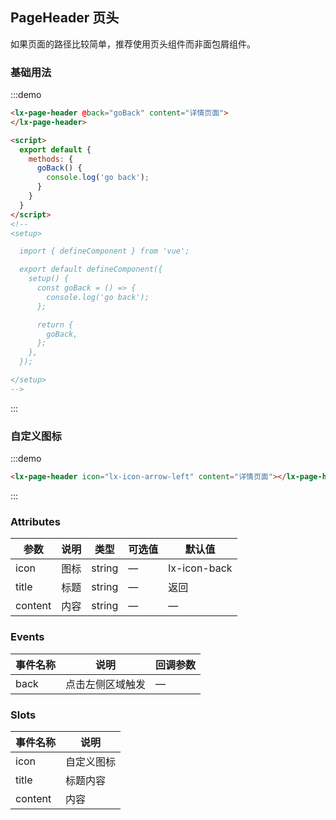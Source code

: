 ## PageHeader 页头

如果页面的路径比较简单，推荐使用页头组件而非面包屑组件。

### 基础用法

:::demo
```html
<lx-page-header @back="goBack" content="详情页面">
</lx-page-header>

<script>
  export default {
    methods: {
      goBack() {
        console.log('go back');
      }
    }
  }
</script>
<!--
<setup>

  import { defineComponent } from 'vue';

  export default defineComponent({
    setup() {
      const goBack = () => {
        console.log('go back');
      };

      return {
        goBack,
      };
    },
  });

</setup>
-->
```
:::

### 自定义图标

:::demo
```html
<lx-page-header icon="lx-icon-arrow-left" content="详情页面"></lx-page-header>
```
:::

### Attributes
| 参数      | 说明          | 类型      | 可选值                           | 默认值  |
|---------- |-------------- |---------- |------------------------------ | ------ |
| icon     | 图标           | string    |  —                            | lx-icon-back   |
| title     | 标题           | string    |  —                            | 返回   |
| content   | 内容           | string    |  —                            | —      |


### Events
| 事件名称   | 说明           | 回调参数   |
|---------- |-------------- |---------- |
| back      | 点击左侧区域触发 | —        |

### Slots
| 事件名称    | 说明         |
|---------- |------------- |
| icon     | 自定义图标      |
| title     | 标题内容      |
| content   | 内容         |
